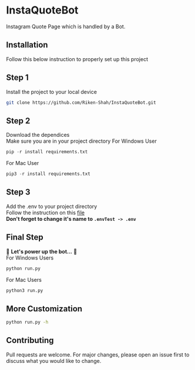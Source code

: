 # InstaQuoteBot

Instagram Quote Page which is handled by a Bot.

## Installation
Follow this below instruction to properly set up this project

## Step 1

Install the project to your local device

```bash
git clone https://github.com/Riken-Shah/InstaQuoteBot.git
```

## Step 2
Download the dependices\
Make sure you are in your project directory
For Windows User
```python
pip -r install requirements.txt 
```
For Mac User
```python
pip3 -r install requirements.txt 
```

## Step 3

Add the .env to your project directory\
Follow the instruction on this [file](.envTest)\
**Don't forget to change it's name to ```.envTest -> .env```**

## Final Step

🎉   **Let's power up the bot...**  🎉  
For Windows Users
```bash
python run.py
```
For Mac Users
```bash
python3 run.py
```


## More Customization

```bash
python run.py -h
```

## Contributing
Pull requests are welcome. For major changes, please open an issue first to discuss what you would like to change.

